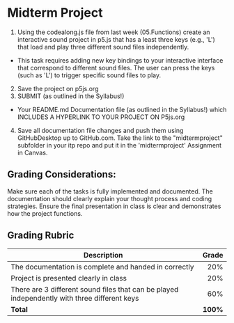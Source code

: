 # Midterm Project
1. Using the codealong.js file from last week (05.Functions) create an interactive sound project in p5.js that has a least three keys (e.g., 'L') that load and play three different sound files independently.
- This task requires adding new key bindings to your interactive interface that correspond to different sound files. The user can press the keys (such as 'L') to trigger specific sound files to play.
2. Save the project on p5js.org
3. SUBMIT (as outlined in the Syllabus!)
- Your README.md Documentation file (as outlined in the Syllabus!) which INCLUDES A HYPERLINK TO YOUR PROJECT ON P5js.org
4. Save all documentation file changes and push them using GitHubDesktop up to GitHub.com. Take the link to the "midtermproject" subfolder in your itp repo and put it in the 'midtermproject' Assignment in Canvas.

## Grading Considerations:
Make sure each of the tasks is fully implemented and documented.
The documentation should clearly explain your thought process and coding strategies.
Ensure the final presentation in class is clear and demonstrates how the project functions.

## Grading Rubric

Description|Grade
---|---:|
The documentation is complete and handed in correctly| 20%
Project is presented clearly in class | 20%
There are 3 different sound files that can be played independently with three different keys | 60%
**Total** | **100%**
